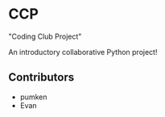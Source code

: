 # CCP
"Coding Club Project"

An introductory collaborative Python project!

## Contributors

- pumken
- Evan

